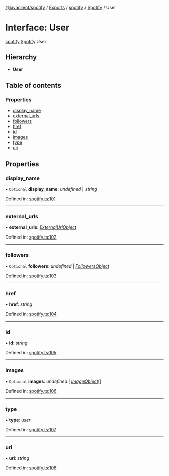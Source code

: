 [@lavaclient/spotify](../README.md) / [Exports](../modules.md) / [spotify](../modules/spotify.md) / [Spotify](../modules/spotify.spotify-1.md) / User

# Interface: User

[spotify](../modules/spotify.md).[Spotify](../modules/spotify.spotify-1.md).User

## Hierarchy

* **User**

## Table of contents

### Properties

- [display\_name](spotify.spotify.user.md#display_name)
- [external\_urls](spotify.spotify.user.md#external_urls)
- [followers](spotify.spotify.user.md#followers)
- [href](spotify.spotify.user.md#href)
- [id](spotify.spotify.user.md#id)
- [images](spotify.spotify.user.md#images)
- [type](spotify.spotify.user.md#type)
- [uri](spotify.spotify.user.md#uri)

## Properties

### display\_name

• `Optional` **display\_name**: *undefined* \| *string*

Defined in: [spotify.ts:101](https://github.com/Lavaclient/plugins/blob/09b0c37/packages/spotify/src/spotify.ts#L101)

___

### external\_urls

• **external\_urls**: [*ExternalUrlObject*](spotify.spotify.externalurlobject.md)

Defined in: [spotify.ts:102](https://github.com/Lavaclient/plugins/blob/09b0c37/packages/spotify/src/spotify.ts#L102)

___

### followers

• `Optional` **followers**: *undefined* \| [*FollowersObject*](spotify.spotify.followersobject.md)

Defined in: [spotify.ts:103](https://github.com/Lavaclient/plugins/blob/09b0c37/packages/spotify/src/spotify.ts#L103)

___

### href

• **href**: *string*

Defined in: [spotify.ts:104](https://github.com/Lavaclient/plugins/blob/09b0c37/packages/spotify/src/spotify.ts#L104)

___

### id

• **id**: *string*

Defined in: [spotify.ts:105](https://github.com/Lavaclient/plugins/blob/09b0c37/packages/spotify/src/spotify.ts#L105)

___

### images

• `Optional` **images**: *undefined* \| [*ImageObject*](spotify.spotify.imageobject.md)[]

Defined in: [spotify.ts:106](https://github.com/Lavaclient/plugins/blob/09b0c37/packages/spotify/src/spotify.ts#L106)

___

### type

• **type**: *user*

Defined in: [spotify.ts:107](https://github.com/Lavaclient/plugins/blob/09b0c37/packages/spotify/src/spotify.ts#L107)

___

### uri

• **uri**: *string*

Defined in: [spotify.ts:108](https://github.com/Lavaclient/plugins/blob/09b0c37/packages/spotify/src/spotify.ts#L108)
